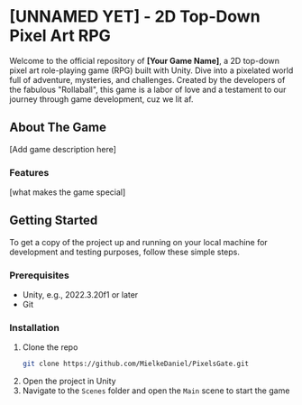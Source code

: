 # [UNNAMED YET] - 2D Top-Down Pixel Art RPG

Welcome to the official repository of **[Your Game Name]**, a 2D top-down pixel art role-playing game (RPG) built with Unity. Dive into a pixelated world full of adventure, mysteries, and challenges. Created by the developers of the fabulous "Rollaball", this game is a labor of love and a testament to our journey through game development, cuz we lit af.

## About The Game

[Add game description here]

### Features

[what makes the game special]

## Getting Started

To get a copy of the project up and running on your local machine for development and testing purposes, follow these simple steps.

### Prerequisites

- Unity, e.g., 2022.3.20f1 or later
- Git

### Installation

1. Clone the repo
   ```sh
   git clone https://github.com/MielkeDaniel/PixelsGate.git
   ```
2. Open the project in Unity
3. Navigate to the `Scenes` folder and open the `Main` scene to start the game

